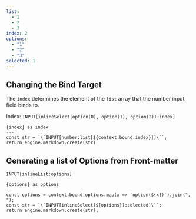 ```yaml
---
list:
  - 1
  - 2
  - 3
index: 2
options:
  - "1"
  - "2"
  - "3"
selected: 1
---
```


## Changing the Bind Target

The `index` determines the element of the `list` array that the number input field binds to.

Index: `INPUT[inlineSelect(option(0), option(1), option(2)):index]`

```meta-bind-js-view
{index} as index
---
const str = `\`INPUT[number:list[${context.bound.index}]]\``;
return engine.markdown.create(str)
```

## Generating a list of Options from Front-matter

`INPUT[inlineList:options]`

```meta-bind-js-view
{options} as options
---
const options = context.bound.options.map(x => `option(${x})`).join(", ");
const str = `\`INPUT[inlineSelect(${options}):selected]\``;
return engine.markdown.create(str);
```